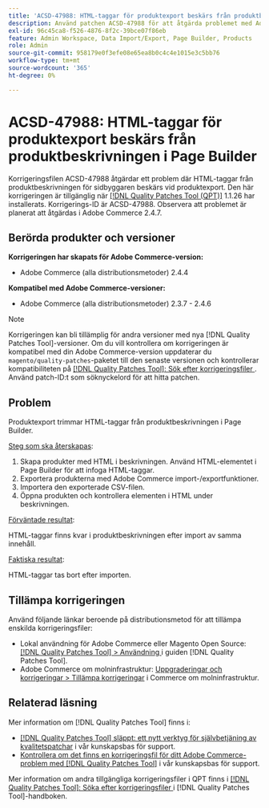 ```yaml
---
title: 'ACSD-47988: HTML-taggar för produktexport beskärs från produktbeskrivningen i Page Builder'
description: Använd patchen ACSD-47988 för att åtgärda problemet med Adobe Commerce där HTML-taggar från produktbeskrivningen för Page Builder beskärs vid export av produkten.
exl-id: 96c45ca8-f526-4876-8f2c-39bce07f86eb
feature: Admin Workspace, Data Import/Export, Page Builder, Products
role: Admin
source-git-commit: 958179e0f3efe08e65ea8b0c4c4e1015e3c5bb76
workflow-type: tm+mt
source-wordcount: '365'
ht-degree: 0%

---
```


# ACSD-47988: HTML-taggar för produktexport beskärs från produktbeskrivningen i Page Builder

Korrigeringsfilen ACSD-47988 åtgärdar ett problem där HTML-taggar från produktbeskrivningen för sidbyggaren beskärs vid produktexport. Den här korrigeringen är tillgänglig när [[!DNL Quality Patches Tool (QPT)]](/help/announcements/adobe-commerce-announcements/magento-quality-patches-released-new-tool-to-self-serve-quality-patches.md) 1.1.26 har installerats. Korrigerings-ID är ACSD-47988. Observera att problemet är planerat att åtgärdas i Adobe Commerce 2.4.7.

## Berörda produkter och versioner

**Korrigeringen har skapats för Adobe Commerce-version:**

* Adobe Commerce (alla distributionsmetoder) 2.4.4

**Kompatibel med Adobe Commerce-versioner:**

* Adobe Commerce (alla distributionsmetoder) 2.3.7 - 2.4.6

>[!NOTE]
>
>Korrigeringen kan bli tillämplig för andra versioner med nya [!DNL Quality Patches Tool]-versioner. Om du vill kontrollera om korrigeringen är kompatibel med din Adobe Commerce-version uppdaterar du `magento/quality-patches`-paketet till den senaste versionen och kontrollerar kompatibiliteten på [[!DNL Quality Patches Tool]: Sök efter korrigeringsfiler ](https://experienceleague.adobe.com/tools/commerce-quality-patches/index.html?lang=sv-SE). Använd patch-ID:t som söknyckelord för att hitta patchen.

## Problem

Produktexport trimmar HTML-taggar från produktbeskrivningen i Page Builder.

<u>Steg som ska återskapas</u>:

1. Skapa produkter med HTML i beskrivningen. Använd HTML-elementet i Page Builder för att infoga HTML-taggar.
1. Exportera produkterna med Adobe Commerce import-/exportfunktioner.
1. Importera den exporterade CSV-filen.
1. Öppna produkten och kontrollera elementen i HTML under beskrivningen.

<u>Förväntade resultat</u>:

HTML-taggar finns kvar i produktbeskrivningen efter import av samma innehåll.

<u>Faktiska resultat</u>:

HTML-taggar tas bort efter importen.

## Tillämpa korrigeringen

Använd följande länkar beroende på distributionsmetod för att tillämpa enskilda korrigeringsfiler:

* Lokal användning för Adobe Commerce eller Magento Open Source: [[!DNL Quality Patches Tool] > Användning ](https://experienceleague.adobe.com/docs/commerce-operations/tools/quality-patches-tool/usage.html?lang=sv-SE) i guiden [!DNL Quality Patches Tool].
* Adobe Commerce om molninfrastruktur: [Uppgraderingar och korrigeringar > Tillämpa korrigeringar](https://experienceleague.adobe.com/docs/commerce-cloud-service/user-guide/develop/upgrade/apply-patches.html?lang=sv-SE) i Commerce om molninfrastruktur.

## Relaterad läsning

Mer information om [!DNL Quality Patches Tool] finns i:

* [[!DNL Quality Patches Tool] släppt: ett nytt verktyg för självbetjäning av kvalitetspatchar](/help/announcements/adobe-commerce-announcements/magento-quality-patches-released-new-tool-to-self-serve-quality-patches.md) i vår kunskapsbas för support.
* [Kontrollera om det finns en korrigeringsfil för ditt Adobe Commerce-problem med  [!DNL Quality Patches Tool]](/help/support-tools/patches-available-in-qpt-tool/check-patch-for-magento-issue-with-magento-quality-patches.md) i vår kunskapsbas för support.

Mer information om andra tillgängliga korrigeringsfiler i QPT finns i [[!DNL Quality Patches Tool]: Söka efter korrigeringsfiler ](https://experienceleague.adobe.com/tools/commerce-quality-patches/index.html?lang=sv-SE) i [!DNL Quality Patches Tool]-handboken.
